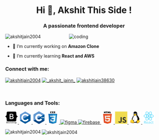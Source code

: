 <h1 align="center">Hi 👋, Akshit This Side !</h1>
<h3 align="center">A passionate frontend developer</h3>
<img align="right" alt ="coding" width = "300" src="https://media2.giphy.com/media/2IudUHdI075HL02Pkk/giphy.gif?cid=ecf05e47h3p4bu0b1i45pxi1wqlpv40g0i5romv0kcaenk7q&ep=v1_gifs_search&rid=giphy.gif&ct=g "/>
<p align="left"> <img src="https://komarev.com/ghpvc/?username=akshitjain2004&label=Profile%20views&color=0e75b6&style=flat" alt="akshitjain2004" /> </p>

- 🔭 I’m currently working on **Amazon Clone**

- 🌱 I’m currently learning **React and AWS**

<h3 align="left">Connect with me:</h3>
<p align="left">
<a href="https://linkedin.com/in/akshitjain2004" target="blank"><img align="center" src="https://raw.githubusercontent.com/rahuldkjain/github-profile-readme-generator/master/src/images/icons/Social/linked-in-alt.svg" alt="akshitjain2004" height="30" width="40" /></a>
<a href="https://instagram.com/_akshit_jainn_" target="blank"><img align="center" src="https://raw.githubusercontent.com/rahuldkjain/github-profile-readme-generator/master/src/images/icons/Social/instagram.svg" alt="_akshit_jainn_" height="30" width="40" /></a>
<a href="https://www.leetcode.com/akshitjain38630" target="blank"><img align="center" src="https://raw.githubusercontent.com/rahuldkjain/github-profile-readme-generator/master/src/images/icons/Social/leet-code.svg" alt="akshitjain38630" height="30" width="40" /></a>
</p>
<br>
<h3 align="left">Languages and Tools:</h3>
<p align="left"> <a href="https://getbootstrap.com" target="_blank" rel="noreferrer"> <img src="https://raw.githubusercontent.com/devicons/devicon/master/icons/bootstrap/bootstrap-plain-wordmark.svg" alt="bootstrap" width="40" height="40"/> </a> <a href="https://www.cprogramming.com/" target="_blank" rel="noreferrer"> <img src="https://raw.githubusercontent.com/devicons/devicon/master/icons/c/c-original.svg" alt="c" width="40" height="40"/> </a> <a href="https://www.w3schools.com/cpp/" target="_blank" rel="noreferrer"> <img src="https://raw.githubusercontent.com/devicons/devicon/master/icons/cplusplus/cplusplus-original.svg" alt="cplusplus" width="40" height="40"/> </a> <a href="https://www.w3schools.com/css/" target="_blank" rel="noreferrer"> <img src="https://raw.githubusercontent.com/devicons/devicon/master/icons/css3/css3-original-wordmark.svg" alt="css3" width="40" height="40"/> </a> <a href="https://www.figma.com/" target="_blank" rel="noreferrer"> <img src="https://www.vectorlogo.zone/logos/figma/figma-icon.svg" alt="figma" width="40" height="40"/> </a> <a href="https://firebase.google.com/" target="_blank" rel="noreferrer"> <img src="https://www.vectorlogo.zone/logos/firebase/firebase-icon.svg" alt="firebase" width="40" height="40"/> </a> <a href="https://www.w3.org/html/" target="_blank" rel="noreferrer"> <img src="https://raw.githubusercontent.com/devicons/devicon/master/icons/html5/html5-original-wordmark.svg" alt="html5" width="40" height="40"/> </a> <a href="https://developer.mozilla.org/en-US/docs/Web/JavaScript" target="_blank" rel="noreferrer"> <img src="https://raw.githubusercontent.com/devicons/devicon/master/icons/javascript/javascript-original.svg" alt="javascript" width="40" height="40"/> </a> <a href="https://www.linux.org/" target="_blank" rel="noreferrer"> <img src="https://raw.githubusercontent.com/devicons/devicon/master/icons/linux/linux-original.svg" alt="linux" width="40" height="40"/> </a> <a href="https://reactjs.org/" target="_blank" rel="noreferrer"> <img src="https://raw.githubusercontent.com/devicons/devicon/master/icons/react/react-original-wordmark.svg" alt="react" width="40" height="40"/> </a> </p>

<p><img align="left" src="https://github-readme-stats.vercel.app/api/top-langs?username=akshitjain2004&show_icons=true&locale=en&layout=compact" alt="akshitjain2004" /></p>

<p>&nbsp;<img align="center" src="https://github-readme-stats.vercel.app/api?username=akshitjain2004&show_icons=true&locale=en" alt="akshitjain2004" /></p>

